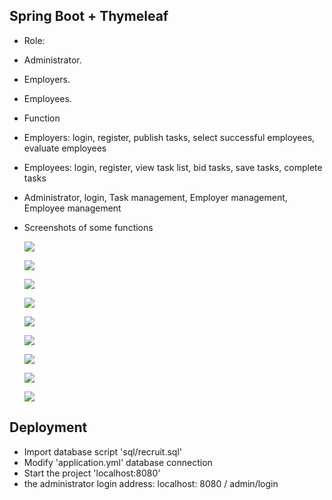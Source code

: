 ## Spring Boot + Thymeleaf

- Role:
- Administrator.
- Employers.
- Employees.
- Function
- Employers: login, register, publish tasks, select successful employees, evaluate employees
- Employees: login, register, view task list, bid tasks, save tasks, complete tasks
- Administrator, login, Task management, Employer management, Employee management

- Screenshots of some functions

  ![](https://yuu-blog.oss-cn-shenzhen.aliyuncs.com/Yuu_2020-09-05_23-53-32.png)

  ![](https://yuu-blog.oss-cn-shenzhen.aliyuncs.com/Yuu_2020-09-05_23-51-09.png)

  ![](https://yuu-blog.oss-cn-shenzhen.aliyuncs.com/Yuu_2020-09-05_23-52-01.png)

  ![](https://yuu-blog.oss-cn-shenzhen.aliyuncs.com/Yuu_2020-09-05_23-52-33.png)

  ![](https://yuu-blog.oss-cn-shenzhen.aliyuncs.com/Yuu_2020-09-05_23-53-02.png)

  ![](https://yuu-blog.oss-cn-shenzhen.aliyuncs.com/Yuu_2020-09-05_23-54-35.png)

  

  ![](https://yuu-blog.oss-cn-shenzhen.aliyuncs.com/Yuu_2020-09-05_23-55-41.png)

  ![](https://yuu-blog.oss-cn-shenzhen.aliyuncs.com/Yuu_2020-09-05_23-56-25.png)

  ![](https://yuu-blog.oss-cn-shenzhen.aliyuncs.com/Yuu_2020-09-05_23-56-56.png)

## Deployment

- Import database script 'sql/recruit.sql'
- Modify 'application.yml' database connection
- Start the project 'localhost:8080'
- the administrator login address: localhost: 8080 / admin/login
